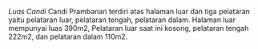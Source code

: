 *Luas Candi*
Candi Prambanan terdiri atas halaman luar dan tiga pelataran yaitu pelataran luar, pelataran tengah, pelataran dalam. Halaman luar mempunyai luas 390m2, Pelataran luar saat ini kosong, pelataran tengah 222m2, dan pelataran dalam 110m2. 